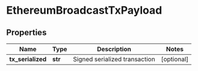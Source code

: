 # EthereumBroadcastTxPayload


## Properties
Name | Type | Description | Notes
------------ | ------------- | ------------- | -------------
**tx_serialized** | **str** | Signed serialized transaction | [optional] 


